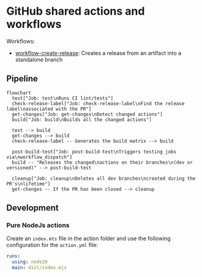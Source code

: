 # GitHub shared actions and workflows

Workflows:

* [workflow-create-release](.github/workflows/test-workflow-create-release.yaml): Creates a release from an artifact
  into a standalone branch

## Pipeline

```mermaid
flowchart
  test["Job: test\nRuns CI lint/tests"]
  check-release-label["Job: check-release-label\nFind the release label\nassociated with the PR"]
  get-changes["Job: get-changes\nDetect changed actions"]
  build["Job: build\nBuilds all the changed actions"]
  
  test --> build
  get-changes --> build
  check-release-label -- Generates the build matrix --> build

  post-build-test["Job: post-build-test\nTriggers testing jobs via\nworkflow_dispatch"]
  build -- "Releases the changed\nactions on their branches\n(dev or versioned)" --> post-build-test

  cleanup["Job: cleanup\nDeletes all dev branches\ncreated during the PR's\nlifetime"]
  get-changes -- If the PR has been closed --> cleanup
```

## Development

### Pure NodeJs actions

Create an `index.mts` file in the action folder and use the following configuration for the `action.yml` file:

```yaml
runs:
  using: node20
  main: dist/index.mjs
```